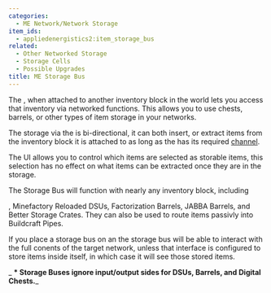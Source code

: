 ```yaml
---
categories:
  - ME Network/Network Storage
item_ids:
  - appliedenergistics2:item_storage_bus
related:
  - Other Networked Storage
  - Storage Cells
  - Possible Upgrades
title: ME Storage Bus
---
```


The <ItemLink id="appliedenergistics2:item_storage_bus"/>, when attached
to another inventory block in the world lets you access that inventory via
networked functions. This allows you to use chests, barrels, or other types of
item storage in your networks.

The storage via the <ItemLink id="appliedenergistics2:item_storage_bus"/>
is bi-directional, it can both insert, or extract items from the inventory
block it is attached to as long as the <ItemLink
id="appliedenergistics2:item_storage_bus"/> has its required
[channel](../../channels.md).

The UI allows you to control which items are selected as storable items, this
selection has no effect on what items can be extracted once they are in the
storage.

The Storage Bus will function with nearly any inventory block, including

<ItemLink id="appliedenergistics2:item_interface" />, Minefactory Reloaded DSUs,
Factorization Barrels, JABBA Barrels, and Better Storage Crates. They can also
be used to route items passivly into Buildcraft Pipes.

If you place a storage bus on an <ItemLink
id="appliedenergistics2:item_interface"/> the storage bus will be able to
interact with the full conents of the target network, unless that interface is
configured to store items inside itself, in which case it will see those
stored items.

_ **\* Storage Buses ignore input/output sides for DSUs, Barrels, and Digital
Chests.**_

<RecipeFor id="appliedenergistics2:item_storage_bus" />
